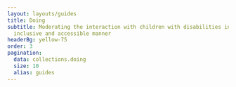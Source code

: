 ```yaml
---
layout: layouts/guides
title: Doing
subtitle: Moderating the interaction with children with disabilities in an
  inclusive and accessible manner
headerBg: yellow-75
order: 3
pagination:
  data: collections.doing
  size: 10
  alias: guides
---
```

